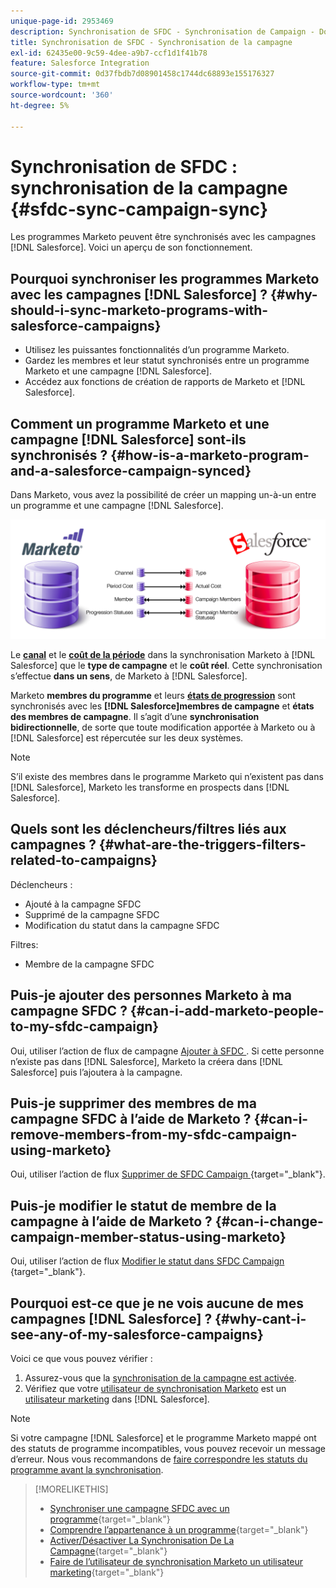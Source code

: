 ```yaml
---
unique-page-id: 2953469
description: Synchronisation de SFDC - Synchronisation de Campaign - Documents Marketo - Documentation du produit
title: Synchronisation de SFDC - Synchronisation de la campagne
exl-id: 62435e00-9c59-4dee-a9b7-ccf1d1f41b78
feature: Salesforce Integration
source-git-commit: 0d37fbdb7d08901458c1744dc68893e155176327
workflow-type: tm+mt
source-wordcount: '360'
ht-degree: 5%

---
```


# Synchronisation de SFDC : synchronisation de la campagne {#sfdc-sync-campaign-sync}

Les programmes Marketo peuvent être synchronisés avec les campagnes [!DNL Salesforce]. Voici un aperçu de son fonctionnement.

## Pourquoi synchroniser les programmes Marketo avec les campagnes [!DNL Salesforce] ? {#why-should-i-sync-marketo-programs-with-salesforce-campaigns}

* Utilisez les puissantes fonctionnalités d’un programme Marketo.
* Gardez les membres et leur statut synchronisés entre un programme Marketo et une campagne [!DNL Salesforce].
* Accédez aux fonctions de création de rapports de Marketo et [!DNL Salesforce].

## Comment un programme Marketo et une campagne [!DNL Salesforce] sont-ils synchronisés ? {#how-is-a-marketo-program-and-a-salesforce-campaign-synced}

Dans Marketo, vous avez la possibilité de créer un mapping un-à-un entre un programme et une campagne [!DNL Salesforce].

![](assets/image2015-7-8-9-3a43-3a8.png)

Le **[canal](/help/marketo/product-docs/administration/tags/create-a-program-channel.md)** et le **[coût de la période](/help/marketo/product-docs/core-marketo-concepts/programs/working-with-programs/understanding-period-costs.md)** dans la synchronisation Marketo à [!DNL Salesforce] que le **type de campagne** et le **coût réel**. Cette synchronisation s’effectue **dans un sens**, de Marketo à [!DNL Salesforce].

Marketo **membres du programme** et leurs **[états de progression](/help/marketo/product-docs/core-marketo-concepts/programs/creating-programs/understanding-program-membership.md)** sont synchronisés avec les **[!DNL Salesforce]membres de campagne** et **états des membres de campagne**. Il s’agit d’une **synchronisation bidirectionnelle**, de sorte que toute modification apportée à Marketo ou à [!DNL Salesforce] est répercutée sur les deux systèmes.

>[!NOTE]
>
>S’il existe des membres dans le programme Marketo qui n’existent pas dans [!DNL Salesforce], Marketo les transforme en prospects dans [!DNL Salesforce].

## Quels sont les déclencheurs/filtres liés aux campagnes ? {#what-are-the-triggers-filters-related-to-campaigns}

Déclencheurs :

* Ajouté à la campagne SFDC
* Supprimé de la campagne SFDC
* Modification du statut dans la campagne SFDC

Filtres:

* Membre de la campagne SFDC

## Puis-je ajouter des personnes Marketo à ma campagne SFDC ? {#can-i-add-marketo-people-to-my-sfdc-campaign}

Oui, utiliser l’action de flux de campagne [ Ajouter à SFDC ](/help/marketo/product-docs/core-marketo-concepts/smart-campaigns/salesforce-flow-actions/add-to-sfdc-campaign.md). Si cette personne n’existe pas dans [!DNL Salesforce], Marketo la créera dans [!DNL Salesforce] puis l’ajoutera à la campagne.

## Puis-je supprimer des membres de ma campagne SFDC à l’aide de Marketo ? {#can-i-remove-members-from-my-sfdc-campaign-using-marketo}

Oui, utiliser l’action de flux [ Supprimer de SFDC Campaign ](/help/marketo/product-docs/core-marketo-concepts/smart-campaigns/salesforce-flow-actions/remove-from-sfdc-campaign.md){target="_blank"}.

## Puis-je modifier le statut de membre de la campagne à l’aide de Marketo ? {#can-i-change-campaign-member-status-using-marketo}

Oui, utiliser l’action de flux [ Modifier le statut dans SFDC Campaign ](/help/marketo/product-docs/core-marketo-concepts/smart-campaigns/salesforce-flow-actions/change-status-in-sfdc-campaign.md){target="_blank"}.

## Pourquoi est-ce que je ne vois aucune de mes campagnes [!DNL Salesforce] ? {#why-cant-i-see-any-of-my-salesforce-campaigns}

Voici ce que vous pouvez vérifier :

1. Assurez-vous que la [synchronisation de la campagne est activée](/help/marketo/product-docs/crm-sync/salesforce-sync/setup/optional-steps/enable-disable-campaign-sync.md).
1. Vérifiez que votre [utilisateur de synchronisation Marketo](/help/marketo/product-docs/crm-sync/salesforce-sync/setup/enterprise-unlimited-edition/step-2-of-3-create-a-salesforce-user-for-marketo-enterprise-unlimited.md) est un [utilisateur marketing](/help/marketo/product-docs/crm-sync/salesforce-sync/setup/optional-steps/enable-disable-campaign-sync/make-marketo-sync-user-a-marketing-user.md) dans [!DNL Salesforce].

>[!NOTE]
>
>Si votre campagne [!DNL Salesforce] et le programme Marketo mappé ont des statuts de programme incompatibles, vous pouvez recevoir un message d’erreur. Nous vous recommandons de [faire correspondre les statuts du programme avant la synchronisation](/help/marketo/product-docs/crm-sync/salesforce-sync/sfdc-sync-details/how-to-match-program-statuses-and-salesforce-campaign-statuses-prior-to-sync.md).

>[!MORELIKETHIS]
>
>* [Synchroniser une campagne SFDC avec un programme](/help/marketo/product-docs/core-marketo-concepts/programs/working-with-programs/sync-an-sfdc-campaign-with-a-program.md){target="_blank"}
>* [Comprendre l’appartenance à un programme](/help/marketo/product-docs/core-marketo-concepts/programs/creating-programs/understanding-program-membership.md){target="_blank"}
>* [Activer/Désactiver La Synchronisation De La Campagne](/help/marketo/product-docs/crm-sync/salesforce-sync/setup/optional-steps/enable-disable-campaign-sync.md){target="_blank"}
>* [Faire de l’utilisateur de synchronisation Marketo un utilisateur marketing](/help/marketo/product-docs/crm-sync/salesforce-sync/setup/optional-steps/enable-disable-campaign-sync/make-marketo-sync-user-a-marketing-user.md){target="_blank"}
